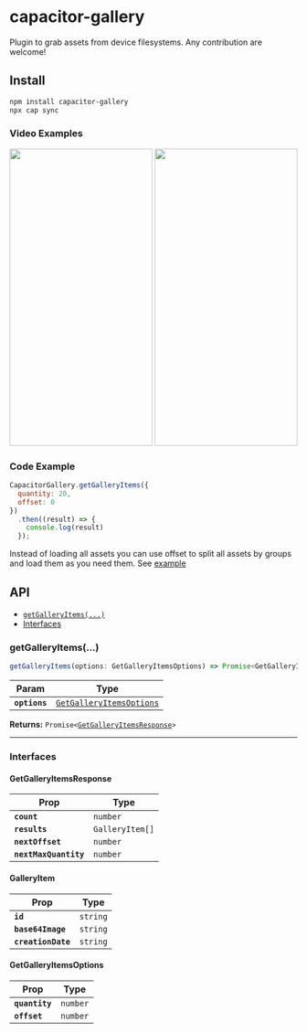 # capacitor-gallery

Plugin to grab assets from device filesystems. Any contribution are welcome!

## Install

```bash
npm install capacitor-gallery
npx cap sync
```

### Video Examples

<p align="center">
  <img src="https://github.com/fede4ka1245/CapacitorGallery/blob/main/ios_example.gif" height="520px" width="250px" />
  <img src="https://github.com/fede4ka1245/CapacitorGallery/blob/main/android_example.gif" height="520px" width="250px" />
</p>

### Code Example

```javascript
CapacitorGallery.getGalleryItems({
  quantity: 20,
  offset: 0
})
  .then((result) => {
    console.log(result)
  });
```

Instead of loading all assets you can use offset to split all assets by groups and load them as you need them. See [example](https://github.com/fede4ka1245/CapacitorGallery/tree/main/example)

## API


<docgen-index>

* [`getGalleryItems(...)`](#getgalleryitems)
* [Interfaces](#interfaces)

</docgen-index>

<docgen-api>
<!--Update the source file JSDoc comments and rerun docgen to update the docs below-->

### getGalleryItems(...)

```typescript
getGalleryItems(options: GetGalleryItemsOptions) => Promise<GetGalleryItemsResponse>
```

| Param         | Type                                                                      |
| ------------- | ------------------------------------------------------------------------- |
| **`options`** | <code><a href="#getgalleryitemsoptions">GetGalleryItemsOptions</a></code> |

**Returns:** <code>Promise&lt;<a href="#getgalleryitemsresponse">GetGalleryItemsResponse</a>&gt;</code>

--------------------


### Interfaces


#### GetGalleryItemsResponse

| Prop                  | Type                       |
| --------------------- | -------------------------- |
| **`count`**           | <code>number</code>        |
| **`results`**         | <code>GalleryItem[]</code> |
| **`nextOffset`**      | <code>number</code>        |
| **`nextMaxQuantity`** | <code>number</code>        |


#### GalleryItem

| Prop               | Type                |
| ------------------ | ------------------- |
| **`id`**           | <code>string</code> |
| **`base64Image`**  | <code>string</code> |
| **`creationDate`** | <code>string</code> |


#### GetGalleryItemsOptions

| Prop           | Type                |
| -------------- | ------------------- |
| **`quantity`** | <code>number</code> |
| **`offset`**   | <code>number</code> |

</docgen-api>
